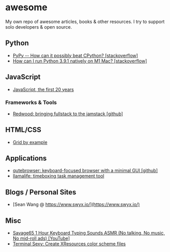 # awesome
My own repo of awesome articles, books &amp; other resources. I try to support solo developers & open source.

## Python

- [PyPy -- How can it possibly beat CPython? [stackoverflow]](https://stackoverflow.com/questions/2591879/pypy-how-can-it-possibly-beat-cpython)
- [How can I run Python 3.9.1 natively on M1 Mac? [stackoverflow]](https://stackoverflow.com/questions/65559632/how-can-i-run-python-3-9-1-natively-on-m1-mac)

## JavaScript

- [JavaScript, the first 20 years](https://zenodo.org/record/3707008#.YUkCuaBUtpQ)

### Frameworks & Tools

- [Redwood: bringing fullstack to the jamstack [github]](https://github.com/redwoodjs/redwood)

## HTML/CSS

- [Grid by example](https://gridbyexample.com/examples/)

## Applications

- [qutebrowser: keyboard-focused browser with a minimal GUI [github]](https://github.com/qutebrowser/qutebrowser)
- [llamalife: timeboxing task management tool](https://llamalife.co/)

## Blogs / Personal Sites
- [Sean Wang @ https://www.swyx.io/](https://www.swyx.io/)

## Misc

- [Savage65 1 Hour Keyboard Typing Sounds ASMR (No talking, No music, No mid-roll ads) [YouTube]](https://www.youtube.com/watch?v=qWiMYQcuWrw)
- [Terminal Sexy: Create XResources color scheme files](https://terminal.sexy/)
